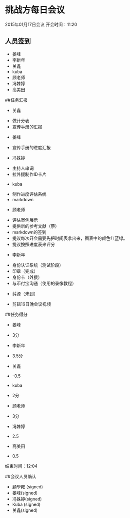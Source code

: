 
# 挑战方每日会议

2015年01月17日会议
开会时间：11:20
## 人员签到
 * 姜峰
 * 李新年
 * 关鑫
 * kuba
 * 顾老师
 * 冯姝婷
 * 高美田

##任务汇报

 * 关鑫
  - 做计分表
  - 宣传手册的汇报
 * 姜峰
  - 宣传手册的进度汇报
 * 冯姝婷
  - 主持人串词
  - 拉外援制作ID卡片
 * kuba
  - 制作进度评估系统
  - markdown
 * 顾老师
  - 评估案例展示
  - 提供新的参考文献（蔡）
  - markdown的签到
  - 提议每次开会需要先把时间表拿出来，图表中的颜色红蓝绿。
  - 提议按照进度表来评分
 * 李新年
  - 身份认证系统（测试阶段）
  - 印章（完成）
  - 身份卡（外援）
  - 与币付宝沟通（使用的录像教程）
 * 薛源（未到）
  - 剪辑16日晚会议视频

##任务得分
 * 姜峰
  - 3分
 * 李新年
  - 3.5分
 * 关鑫
  - -0.5
 * kuba
  - 2分
 * 顾老师
  - 3分
 * 冯姝婷
  - 2.5
 * 高美田
  - 0.5

结束时间：12:04

##会议人员确认

 * 顧學雍 (signed)
 * 姜峰(signed)
 * 冯姝婷(signed)
 * Kuba (signed)
 * 关鑫(signed)

